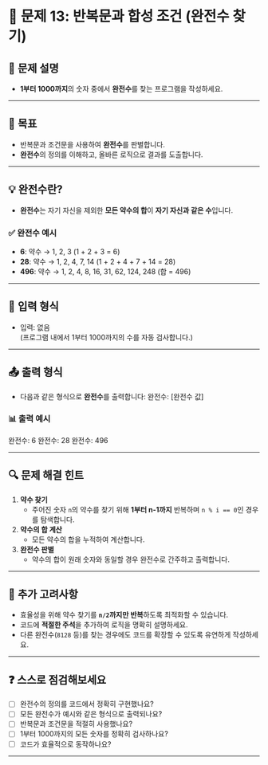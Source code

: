 # 📘 문제 13: 반복문과 합성 조건 (완전수 찾기)

## 📝 문제 설명
- **1부터 1000까지**의 숫자 중에서 **완전수**를 찾는 프로그램을 작성하세요.

---

## 🎯 목표
- 반복문과 조건문을 사용하여 **완전수**를 판별합니다.
- **완전수**의 정의를 이해하고, 올바른 로직으로 결과를 도출합니다.

---

## 💡 완전수란?
- **완전수**는 자기 자신을 제외한 **모든 약수의 합**이 **자기 자신과 같은 수**입니다.

### ✅ **완전수 예시**
- **6**: 약수 → 1, 2, 3 (1 + 2 + 3 = 6)
- **28**: 약수 → 1, 2, 4, 7, 14 (1 + 2 + 4 + 7 + 14 = 28)
- **496**: 약수 → 1, 2, 4, 8, 16, 31, 62, 124, 248 (합 = 496)

---

## 📂 입력 형식
- 입력: 없음  
  (프로그램 내에서 1부터 1000까지의 수를 자동 검사합니다.)

---

## 📤 출력 형식
- 다음과 같은 형식으로 **완전수**를 출력합니다:
  완전수: [완전수 값]


### 📊 출력 예시
완전수: 6 완전수: 28 완전수: 496


---

## 🔍 문제 해결 힌트
1. **약수 찾기**
    - 주어진 숫자 `n`의 약수를 찾기 위해 **1부터 n-1까지** 반복하며 `n % i == 0`인 경우를 탐색합니다.
2. **약수의 합 계산**
    - 모든 약수의 합을 누적하여 계산합니다.
3. **완전수 판별**
    - 약수의 합이 원래 숫자와 동일할 경우 완전수로 간주하고 출력합니다.

---

## 🚀 추가 고려사항
- 효율성을 위해 약수 찾기를 **`n/2`까지만 반복**하도록 최적화할 수 있습니다.
- 코드에 **적절한 주석**을 추가하여 로직을 명확히 설명하세요.
- 다른 완전수(`8128` 등)를 찾는 경우에도 코드를 확장할 수 있도록 유연하게 작성하세요.

---

## ❓ 스스로 점검해보세요
- [ ] 완전수의 정의를 코드에서 정확히 구현했나요?
- [ ] 모든 완전수가 예시와 같은 형식으로 출력되나요?
- [ ] 반복문과 조건문을 적절히 사용했나요?
- [ ] 1부터 1000까지의 모든 숫자를 정확히 검사하나요?
- [ ] 코드가 효율적으로 동작하나요?

---